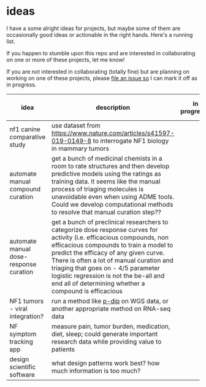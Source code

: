 # ideas
I have a some alright ideas for projects, but maybe some of them are occasionally good ideas or actionable in the right hands. Here's a running list. 

If you happen to stumble upon this repo and are interested in collaborating on one or more of these projects, let me know!

If you are not interested in collaborating (totally fine) but are planning on working on one of these projects, please [file an issue so](https://github.com/allaway/ideas/issues/new) I can mark it off as in progress. 

idea|description|in progress?|who's working on it
----|----|----|----
nf1 canine comparative study|use dataset from https://www.nature.com/articles/s41597-019-0149-8 to interrogate NF1 biology in mammary tumors||
automate manual compound curation|get a bunch of medicinal chemists in a room to rate structures and then develop predictive models using the ratings as training data. It seems like the manual process of triaging molecules is unavoidable even when using ADME tools. Could we develop computational methods to resolve that manual curation step??||
automate manual dose-response curation|get a bunch of preclinical researchers to categorize dose response curves for activity (i.e. efficacious compounds, non efficacious compounds to train a model to predict the efficacy of any given curve. There is often a lot of manual curation and triaging that goes on - 4/5 parameter logistic regression is not the be-all and end all of determining whether a compound is efficacious||
NF1 tumors - viral integration?|run a method like [p-dip](https://github.com/mzapatka/p-dip) on WGS data, or another appropriate method on RNA-seq data||
NF symptom tracking app|measure pain, tumor burden, medication, diet, sleep; could generate important research data while providing value to patients||
design scientific software|what design patterns work best? how much information is too much?||
